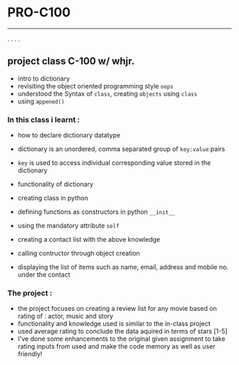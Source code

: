 # PRO-C100
---
. . . . 

## project class C-100 w/ whjr.
- intro to dictionary 
- revisiting the object oriented programming style `oops`
- understood the Syntax of `class`, creating `objects` using `class`
- using `appened()`

### In this class i learnt :
- how to declare dictionary datatype 
- dictionary is an unordered, comma separated group of `key:value` pairs
- `key` is used to access individual corresponding value stored in the dictionary 
- functionality of dictionary

- creating class in python
- defining functions as constructors in python `__init__`
- using the mandatory attribute `self`
- creating a contact list with the above knowledge 
- calling contructor through object creation
- displaying the list of items such as name, email, address and mobile no. under the contact

### The project :
- the project focuses on creating a review list for any movie based on rating of : actor, music and story
- functionality and knowledge used is similar to the in-class project 
- used average rating to conclude the data aquired in terms of stars [1-5]
- I've done some enhancements to the original given assignment to take rating inputs from used and make the code memory as well as user friendly!
